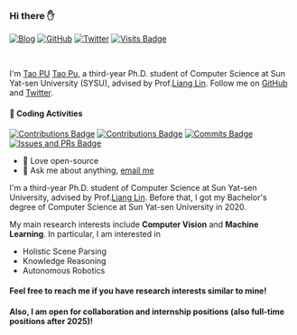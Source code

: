 ### Hi there ✋

[![Blog](https://img.shields.io/badge/blog-tao-9cf?style=flat-square)](https://tao-pu.site)
[![GitHub](https://img.shields.io/github/followers/putao537?logo=github&style=flat-square)](https://github.com/putao537)
[![Twitter](https://img.shields.io/twitter/follow/TaoPu537?logo=twitter&style=flat-square)](https://twitter.com/TaoPu537)
[![Visits Badge](https://badges.strrl.dev/visits/putao537/putao537?style=flat-square)](https://github.com/putao537)

<br />

I'm [Tao PU](https://tao-pu.site) <a href="https://tao-pu.site" target="_blank">Tao Pu</a>, a third-year Ph.D. student of Computer Science at Sun Yat-sen University (SYSU), advised by Prof.<a href="http://www.linliang.net/" target="_blank">Liang Lin</a>. Follow me on [GitHub](https://github.com/putao537) and [Twitter](https://twitter.com/TaoPu537).

#### 🔨 Coding Activities

[![Contributions Badge](https://badges.strrl.dev/contributions/all/putao537?style=flat-square)](https://github.com/putao537)
[![Contributions Badge](https://badges.strrl.dev/contributions/weekly/putao537?style=flat-square)](https://github.com/putao537)
[![Commits Badge](https://badges.strrl.dev/commits/weekly/putao537?style=flat-square)](https://github.com/putao537)
[![Issues and PRs Badge](https://badges.strrl.dev/issues-and-prs/weekly/putao537?style=flat-square)](https://github.com/putao537)

- 💼 Love open-source
- 💬 Ask me about anything, [email me](mailto:pseudoyu@connect.hku.hk)

I'm a third-year Ph.D. student of Computer Science at Sun Yat-sen University, advised by Prof.<a href="http://www.linliang.net/" target="_blank">Liang Lin</a>. Before that, I got my Bachelor's degree of Computer Science at Sun Yat-sen University in 2020.   
          
My main research interests include **Computer Vision** and **Machine Learning**. In particular, I am interested in <br>
- Holistic Scene Parsing
- Knowledge Reasoning
- Autonomous Robotics

#### Feel free to reach me if you have research interests similar to mine! 
#### Also, I am open for collaboration and internship positions (also full-time positions after 2025)!
